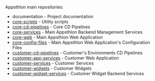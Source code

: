 Appsthlon main repositories:

- documentation - Project documentation
- [core-scripts](repos/core-scripts.md) - Utility scripts
- [core-cd-pipelines](repos/core-cd-pipelines.md) - Core CD Pipelines
- [core-services](repos/core-services.md) - Main Appsthlon Backend Management Services
- [core-web](repos/core-web.md) - Main Appsthlon Web Application
- [core-config-files](repos/core-config-files.md) - Main Appsthlon Web Application's Configuration Files
- [customer-cd-pipelines](repos/customer-cd-pipelines.md) - Customer's Environments CD Pipelines
- [customer-app-services](repos/customer-app-services.md) - Customer Web Application
- [customer-services](repos/customer-services.md) - Customer Services
- [customer-widgets](repos/customer-widgets.md) - Customer Widgets
- [customer-widget-services](repos/customer-widget-services.md) - Customer Widget Backend Services